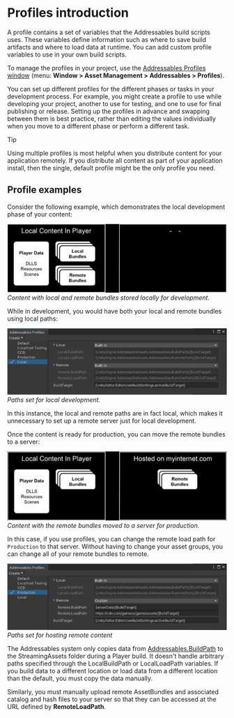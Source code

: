 # Profiles introduction

A profile contains a set of variables that the Addressables build scripts uses. These variables define information such as where to save build artifacts and where to load data at runtime. You can add custom profile variables to use in your own build scripts.

To manage the profiles in your project, use the [Addressables Profiles window](addressables-profiles-window.md) (menu: __Window > Asset Management > Addressables > Profiles__).

You can set up different profiles for the different phases or tasks in your development process. For example, you might create a profile to use while developing your project, another to use for testing, and one to use for final publishing or release. Setting up the profiles in advance and swapping between them is best practice, rather than editing the values individually when you move to a different phase or perform a different task.

> [!TIP]
> Using multiple profiles is most helpful when you distribute content for your application remotely. If you distribute all content as part of your application install, then the single, default profile might be the only profile you need.

## Profile examples

Consider the following example, which demonstrates the local development phase of your content:

![](images/profiles-example-local.png)<br/>*Content with local and remote bundles stored locally for development.*

While in development, you would have both your local and remote bundles using local paths:

![](images/profiles-example-local-paths.png)<br/>*Paths set for local development.*

In this instance, the local and remote paths are in fact local, which makes it unnecessary to set up a remote server just for local development. 

Once the content is ready for production, you can move the remote bundles to a server:

![](images/profiles-example-remote.png)<br/>*Content with the remote bundles moved to a server for production.*

In this case, if you use profiles, you can change the remote load path for `Production` to that server. Without having to change your asset groups, you can change all of your remote bundles to remote.

![](images/profiles-example-remote-paths.png)<br/>*Paths set for hosting remote content*

The Addressables system only copies data from [Addressables.BuildPath](xref:UnityEngine.AddressableAssets.Addressables.BuildPath) to the StreamingAssets folder during a Player build. It doesn't handle arbitrary paths specified through the LocalBuildPath or LocalLoadPath variables. If you build data to a different location or load data from a different location than the default, you must copy the data manually. 

Similarly, you must manually upload remote AssetBundles and associated catalog and hash files to your server so that they can be accessed at the URL defined by __RemoteLoadPath__.
